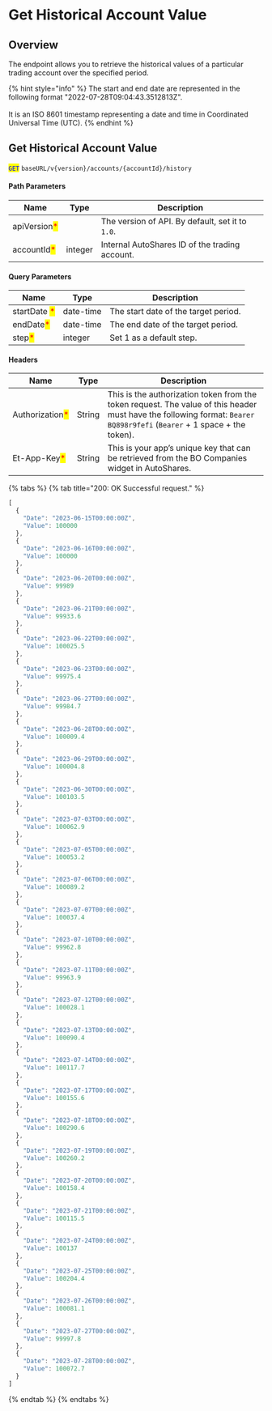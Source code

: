# Get Historical Account Value

## Overview

The endpoint allows you to retrieve the historical values of a particular trading account over the specified period.

{% hint style="info" %}
The start and end date are represented in the following format "2022-07-28T09:04:43.3512813Z".\
\
It is an ISO 8601 timestamp representing a date and time in Coordinated Universal Time (UTC).
{% endhint %}

## Get Historical Account Value

<mark style="color:blue;">`GET`</mark> `baseURL/v{version}/accounts/{accountId}/history`

#### Path Parameters

| Name                                         | Type    | Description                                      |
| -------------------------------------------- | ------- | ------------------------------------------------ |
| apiVersion<mark style="color:red;">\*</mark> |         | The version of API. By default, set it to `1.0`. |
| accountId<mark style="color:red;">\*</mark>  | integer | Internal AutoShares ID of the trading account.   |

#### Query Parameters

| Name                                         | Type      | Description                          |
| -------------------------------------------- | --------- | ------------------------------------ |
| startDate	<mark style="color:red;">\*</mark> | date-time | The start date of the target period. |
| endDate<mark style="color:red;">\*</mark>    | date-time | The end date of the target period.   |
| step<mark style="color:red;">\*</mark>       | integer   | Set 1 as a default step.             |

#### Headers

| Name                                            | Type   | Description                                                                                                                                                             |
| ----------------------------------------------- | ------ | ----------------------------------------------------------------------------------------------------------------------------------------------------------------------- |
| Authorization<mark style="color:red;">\*</mark> | String | This is the authorization token from the token request. The value of this header must have the following format: `Bearer BQ898r9fefi` (`Bearer` + 1 space + the token). |
| Et-App-Key<mark style="color:red;">\*</mark>    | String | This is your app’s unique key that can be retrieved from the BO Companies widget in AutoShares.                                                                         |

{% tabs %}
{% tab title="200: OK Successful request." %}
```javascript
[
  {
    "Date": "2023-06-15T00:00:00Z",
    "Value": 100000
  },
  {
    "Date": "2023-06-16T00:00:00Z",
    "Value": 100000
  },
  {
    "Date": "2023-06-20T00:00:00Z",
    "Value": 99989
  },
  {
    "Date": "2023-06-21T00:00:00Z",
    "Value": 99933.6
  },
  {
    "Date": "2023-06-22T00:00:00Z",
    "Value": 100025.5
  },
  {
    "Date": "2023-06-23T00:00:00Z",
    "Value": 99975.4
  },
  {
    "Date": "2023-06-27T00:00:00Z",
    "Value": 99984.7
  },
  {
    "Date": "2023-06-28T00:00:00Z",
    "Value": 100009.4
  },
  {
    "Date": "2023-06-29T00:00:00Z",
    "Value": 100004.8
  },
  {
    "Date": "2023-06-30T00:00:00Z",
    "Value": 100103.5
  },
  {
    "Date": "2023-07-03T00:00:00Z",
    "Value": 100062.9
  },
  {
    "Date": "2023-07-05T00:00:00Z",
    "Value": 100053.2
  },
  {
    "Date": "2023-07-06T00:00:00Z",
    "Value": 100089.2
  },
  {
    "Date": "2023-07-07T00:00:00Z",
    "Value": 100037.4
  },
  {
    "Date": "2023-07-10T00:00:00Z",
    "Value": 99962.8
  },
  {
    "Date": "2023-07-11T00:00:00Z",
    "Value": 99963.9
  },
  {
    "Date": "2023-07-12T00:00:00Z",
    "Value": 100028.1
  },
  {
    "Date": "2023-07-13T00:00:00Z",
    "Value": 100090.4
  },
  {
    "Date": "2023-07-14T00:00:00Z",
    "Value": 100117.7
  },
  {
    "Date": "2023-07-17T00:00:00Z",
    "Value": 100155.6
  },
  {
    "Date": "2023-07-18T00:00:00Z",
    "Value": 100290.6
  },
  {
    "Date": "2023-07-19T00:00:00Z",
    "Value": 100260.2
  },
  {
    "Date": "2023-07-20T00:00:00Z",
    "Value": 100158.4
  },
  {
    "Date": "2023-07-21T00:00:00Z",
    "Value": 100115.5
  },
  {
    "Date": "2023-07-24T00:00:00Z",
    "Value": 100137
  },
  {
    "Date": "2023-07-25T00:00:00Z",
    "Value": 100204.4
  },
  {
    "Date": "2023-07-26T00:00:00Z",
    "Value": 100081.1
  },
  {
    "Date": "2023-07-27T00:00:00Z",
    "Value": 99997.8
  },
  {
    "Date": "2023-07-28T00:00:00Z",
    "Value": 100072.7
  }
]
```
{% endtab %}
{% endtabs %}
